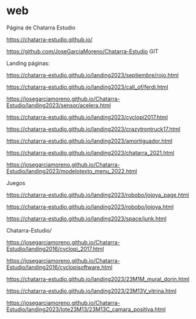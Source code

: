 # web
Página de Chatarra Estudio

https://chatarra-estudio.github.io/

https://github.com/JoseGarciaMoreno/Chatarra-Estudio GIT


Landing páginas:

https://chatarra-estudio.github.io/landing2023/septiembre/rojo.html

https://chatarra-estudio.github.io/landing2023/call_of/ferdi.html

https://josegarciamoreno.github.io/Chatarra-Estudio/landing2023/sensor/acelera.html

https://chatarra-estudio.github.io/landing2023/cyclopi2017.html

https://chatarra-estudio.github.io/landing2023/crazytrontruck17.html

https://chatarra-estudio.github.io/landing2023/amortiguador.html

https://chatarra-estudio.github.io/landing2023/chatarra_2021.html

https://josegarciamoreno.github.io/Chatarra-Estudio/landing2023/modelotexto_menu_2022.html


Juegos

https://chatarra-estudio.github.io/landing2023/robobo/jojoya_page.html

https://chatarra-estudio.github.io/landing2023/robobo/jojoya.html

https://chatarra-estudio.github.io/landing2023/space/junk.html



Chatarra-Estudio/

https://josegarciamoreno.github.io/Chatarra-Estudio/landing2016/cyclopi_2017.html

https://josegarciamoreno.github.io/Chatarra-Estudio/landing2016/cyclopisoftware.html

https://chatarra-estudio.github.io/landing2023/23M1M_mural_dorin.html

https://chatarra-estudio.github.io/landing2023/23M13V_vitrina.html

https://josegarciamoreno.github.io/Chatarra-Estudio/landing2023/lote23M13/23M13C_camara_positiva.html
